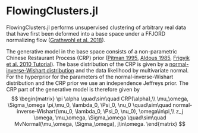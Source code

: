 # FlowingClusters.jl

FlowingClusters.jl performs unsupervised clustering of arbitrary real data that have first been deformed into a base space under a FFJORD normalizing flow ([Grathwohl et al. 2018](https://arxiv.org/abs/1810.01367)).

The generative model in the base space consists of a non-parametric Chinese Restaurant Process (CRP) prior ([Pitman 1995](https://doi.org/10.1007%2FBF01213386), [Aldous 1985](https://doi.org/10.1007%2FBFb0099421), [Frigyik et al. 2010 Tutorial](https://web.archive.org/web/20190327085650/https://pdfs.semanticscholar.org/775e/5727f5df0cb9bf834af2ea2548a696c27a38.pdf)). The base distribution of the CRP is given by a [normal-inverse-Wishart distribution](https://en.wikipedia.org/wiki/Normal-inverse-Wishart_distribution) and the data likelihood by multivariate normal. For the hyperprior for the parameters of the normal-inverse-Wishart distribution and the CRP prior we use an independence Jeffreys prior. The CRP part of the generative model is therefore given by
$$
\begin{matrix}
\pi   \alpha \quad\sim\quad CRP(\alpha),\\
\mu_\omega, \Sigma_\omega   \pi,\mu_0, \lambda_0, \Psi_0, \nu_0 \quad\sim\quad normal-inverse-Wishart(\mu_0, \lambda_0, \Psi_0, \nu_0), \omega\in\pi,\\
z_j   \omega, \mu_\omega, \Sigma_\omega \quad\sim\quad MvNormal(\mu_\omega, \Sigma_\omega), j\in\omega.
\end{matrix}
$$